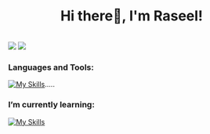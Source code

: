 <h1 align="center"> Hi there👋, I'm Raseel! </h1>


<br>
<a href="https://www.linkedin.com/in/raseel-alrawdhan-8aa7732b6?utm_source=share&utm_campaign=share_via&utm_content=profile&utm_medium=ios_app"><img src="https://img.shields.io/badge/-Linkedin-0077B5?style=flat&logo=Linkedin&logoColor=white"/></a> <a href="mailto:raseelalrawdhan@hotmail.com"><img src="https://img.shields.io/badge/-raseelalrawdhan@hotmail.com-D14836?style=flat&logo=Gmail&logoColor=white"/></a>


### Languages and Tools:
[![My Skills](https://skillicons.dev/icons?i=py,html,css,js,php,java,r,firebase,flutter,github,figma,vscode)](https://skillicons.dev).....
<br>
### I’m currently learning: 
[![My Skills](https://skillicons.dev/icons?i=fastapi,docker,postgres,laravel,ts,nestjs)](https://skillicons.dev)
